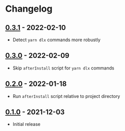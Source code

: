 # Changelog

## [0.3.1] - 2022-02-10
[0.3.1]: https://github.com/mhassan1/yarn-plugin-after-install/compare/v0.3.0...v0.3.1

- Detect `yarn dlx` commands more robustly

## [0.3.0] - 2022-02-09
[0.3.0]: https://github.com/mhassan1/yarn-plugin-after-install/compare/v0.2.0...v0.3.0

- Skip `afterInstall` script for `yarn dlx` commands

## [0.2.0] - 2022-01-18
[0.2.0]: https://github.com/mhassan1/yarn-plugin-after-install/compare/v0.1.0...v0.2.0

- Run `afterInstall` script relative to project directory

## [0.1.0] - 2021-12-03
[0.1.0]: https://github.com/mhassan1/yarn-plugin-after-install/compare/51fc3c7a...v0.1.0

- Initial release
